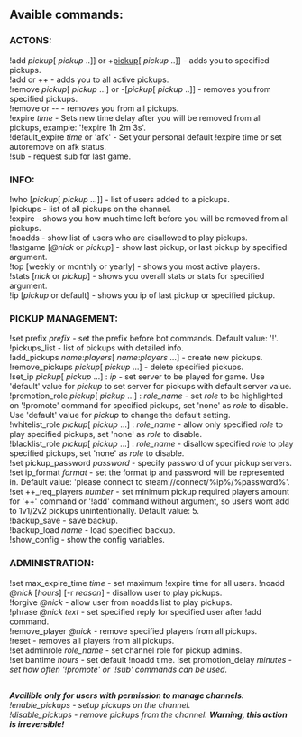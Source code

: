 ## Avaible commands:
### ACTONS:
!add <i>pickup</i>[ <i>pickup</i> ..]] or +<u>pickup</u>[ <i>pickup</i> ..]] - adds you to specified pickups.   
!add or ++ - adds you to all active pickups.    
!remove <i>pickup</i>[ <i>pickup</i> ...] or -[<i>pickup</i>[ <i>pickup</i> ..]] - removes you from specified pickups.   
!remove or -- - removes you from all pickups.   
!expire <i>time</i> - Sets new time delay after you will be removed from all pickups, example: '!expire 1h 2m 3s'.   
!default_expire <i>time</i> or 'afk' - Set your personal default !expire time or set autoremove on afk status.   
!sub - request sub for last game.

### INFO:
!who [<i>pickup</i>[ <i>pickup</i> ...]] - list of users added to a pickups.   
!pickups - list of all pickups on the channel.   
!expire - shows you how much time left before you will be removed from all pickups.   
!noadds - show list of users who are disallowed to play pickups.   
!lastgame [<i>@nick</i> or <i>pickup</i>] - show last pickup, or last pickup by specified argument.   
!top [weekly or monthly or yearly] - shows you most active players.   
!stats [<i>nick</i> or <i>pickup</i>] - shows you overall stats or stats for specified argument.   
!ip [<i>pickup</i> or default] - shows you ip of last pickup or specified pickup.   

### PICKUP MANAGEMENT:
!set prefix <i>prefix</i> - set the prefix before bot commands. Default value: '!'.
!pickups_list - list of pickups with detailed info.   
!add_pickups <i>name</i>:<i>players</i>[ <i>name</i>:<i>players</i> ...] - create new pickups.   
!remove_pickups <i>pickup</i>[ <i>pickup</i> ...] - delete specified pickups.   
!set_ip <i>pickup</i>[ <i>pickup</i> ...] : <i>ip</i> - set server to be played for game. Use 'default' value for <i>pickup</i> to set server for pickups with default server value.   
!promotion_role <i>pickup</i>[ <i>pickup</i> ...] : <i>role_name</i> - set <i>role</i> to be highlighted on '!promote' command for specified pickups, set 'none' as <i>role</i> to disable. Use 'default' value for <i>pickup</i> to change the default setting.   
!whitelist_role <i>pickup</i>[ <i>pickup</i> ...] : <i>role_name</i> - allow only specified <i>role</i> to play specified pickups, set 'none' as <i>role</i> to disable.   
!blacklist_role <i>pickup</i>[ <i>pickup</i> ...] : <i>role_name</i> - disallow specified <i>role</i> to play specified pickups, set 'none' as <i>role</i> to disable.   
!set pickup_password <i>password</i> - specify password of your pickup servers.   
!set ip_format <i>format</i> - set the format ip and password will be represented in. Default value: 'please connect to steam://connect/%ip%/%password%'.   
!set ++_req_players <i>number</i> - set minimum pickup required players amount for '++' command or '!add' command without argument, so users wont add to 1v1/2v2 pickups unintentionally. Default value: 5.   
!backup_save - save backup.   
!backup_load <i>name</i> - load specified backup.   
!show_config - show the config variables.   

### ADMINISTRATION:
!set max_expire_time <i>time</i> - set maximum !expire time for all users.
!noadd <i>@nick</i> [<i>hours</i>] [-r <i>reason</i>] - disallow user to play pickups.   
!forgive <i>@nick</i> - allow user from noadds list to play pickups.   
!phrase <i>@nick</i> <i>text</i> - set specified reply for specified user after !add command.   
!remove_player <i>@nick</i> - remove specified players from all pickups.   
!reset - removes all players from all pickups.   
!set adminrole <i>role_name</i> - set channel role for pickup admins.   
!set bantime <i>hours</i> - set default !noadd time.
!set promotion_delay <i>minutes<i> - set how often '!promote' or '!sub' commands can be used.   
## 
<b>Availible only for users with permission to manage channels:</b>   
!enable_pickups - setup pickups on the channel.   
!disable_pickups - remove pickups from the channel. <b>Warning, this action is irreversible!</b>
